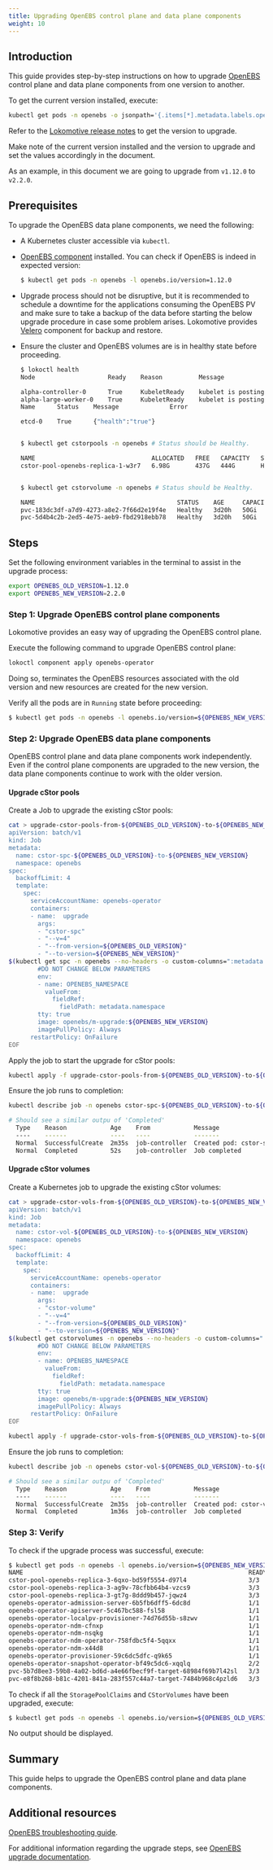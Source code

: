 ```yaml
---
title: Upgrading OpenEBS control plane and data plane components
weight: 10
---
```


## Introduction

This guide provides step-by-step instructions on how to upgrade
[OpenEBS](https://openebs.io/) control plane and data plane components from one
version to another.

To get the current version installed, execute:
```bash
kubectl get pods -n openebs -o jsonpath='{.items[*].metadata.labels.openebs\.io/version}'
```

Refer to the [Lokomotive release notes](../../../CHANGELOG) to get the version
to upgrade.

Make note of the current version installed and the version to upgrade and set
the values accordingly in the document.

As an example, in this document we are going to upgrade from `v1.12.0` to
`v2.2.0`.

## Prerequisites

To upgrade the OpenEBS data plane components, we need the following:

* A Kubernetes cluster accessible via `kubectl`.

* [OpenEBS component](../../configuration-reference/components/openebs-operator)
  installed. You can check if OpenEBS is indeed in expected version:
    ```bash
    $ kubectl get pods -n openebs -l openebs.io/version=1.12.0
    ```

* Upgrade process should not be disruptive, but it is recommended to schedule a
  downtime for the applications consuming the OpenEBS PV and make sure to take a
  backup of the data before starting the below upgrade procedure in case some
  problem arises. Lokomotive provides
  [Velero](../../configuration-reference/components/velero) component for backup
  and restore.

* Ensure the cluster and OpenEBS volumes are is in healthy state before proceeding.
    ```bash
    $ lokoctl health
    Node                    Ready    Reason          Message

    alpha-controller-0      True     KubeletReady    kubelet is posting ready status
    alpha-large-worker-0    True     KubeletReady    kubelet is posting ready status
    Name      Status    Message              Error

    etcd-0    True      {"health":"true"}


   $ kubectl get cstorpools -n openebs # Status should be Healthy.

   NAME                                ALLOCATED   FREE   CAPACITY   STATUS    READONLY   TYPE      AGE
   cstor-pool-openebs-replica-1-w3r7   6.98G       437G   444G       Healthy   false      striped   4d22h


   $ kubectl get cstorvolume -n openebs # Status should be Healthy.

   NAME                                       STATUS    AGE     CAPACITY
   pvc-183dc3df-a7d9-4273-a8e2-7f66d2e19f4e   Healthy   3d20h   50Gi
   pvc-5d4b4c2b-2ed5-4e75-aeb9-fbd2918ebb78   Healthy   3d20h   50Gi
   ```
## Steps

Set the following environment variables in the terminal to assist in the upgrade process:
```bash
export OPENEBS_OLD_VERSION=1.12.0
export OPENEBS_NEW_VERSION=2.2.0
```
### Step 1: Upgrade OpenEBS control plane components

Lokomotive provides an easy way of upgrading the OpenEBS control plane.

Execute the following command to upgrade OpenEBS control plane:

```bash
lokoctl component apply openebs-operator
```

Doing so, terminates the OpenEBS resources associated with the old version and new
resources are created for the new version.

Verify all the pods are in `Running` state before proceeding:

```bash
$ kubectl get pods -n openebs -l openebs.io/version=${OPENEBS_NEW_VERSION}
```

### Step 2: Upgrade OpenEBS data plane components

OpenEBS control plane and data plane components work independently. Even if the
control plane components are upgraded to the new version, the data plane components
continue to work with the older version.

#### Upgrade cStor pools

Create a Job to upgrade the existing cStor pools:

```bash
cat > upgrade-cstor-pools-from-${OPENEBS_OLD_VERSION}-to-${OPENEBS_NEW_VERSION}.yaml <<EOF
apiVersion: batch/v1
kind: Job
metadata:
  name: cstor-spc-${OPENEBS_OLD_VERSION}-to-${OPENEBS_NEW_VERSION}
  namespace: openebs
spec:
  backoffLimit: 4
  template:
    spec:
      serviceAccountName: openebs-operator
      containers:
      - name:  upgrade
        args:
        - "cstor-spc"
        - "--v=4"
        - "--from-version=${OPENEBS_OLD_VERSION}"
        - "--to-version=${OPENEBS_NEW_VERSION}"
$(kubectl get spc -n openebs --no-headers -o custom-columns=":metadata.name" | sed 's/.*/        - "&"/')
        #DO NOT CHANGE BELOW PARAMETERS
        env:
        - name: OPENEBS_NAMESPACE
          valueFrom:
            fieldRef:
              fieldPath: metadata.namespace
        tty: true
        image: openebs/m-upgrade:${OPENEBS_NEW_VERSION}
        imagePullPolicy: Always
      restartPolicy: OnFailure
EOF
```

Apply the job to start the upgrade for cStor pools:

```bash
kubectl apply -f upgrade-cstor-pools-from-${OPENEBS_OLD_VERSION}-to-${OPENEBS_NEW_VERSION}.yaml
```

Ensure the job runs to completion:
```bash
kubectl describe job -n openebs cstor-spc-${OPENEBS_OLD_VERSION}-to-${OPENEBS_NEW_VERSION}

# Should see a similar outpu of 'Completed'
  Type    Reason            Age    From            Message
  ----    ------            ----   ----            -------
  Normal  SuccessfulCreate  2m35s  job-controller  Created pod: cstor-spc-1.12.0-to-2.2.0-hpcxl
  Normal  Completed         52s    job-controller  Job completed
```


#### Upgrade cStor volumes

Create a Kubernetes job to upgrade the existing cStor volumes:

```bash
cat > upgrade-cstor-vols-from-${OPENEBS_OLD_VERSION}-to-${OPENEBS_NEW_VERSION}.yaml <<EOF
apiVersion: batch/v1
kind: Job
metadata:
  name: cstor-vol-${OPENEBS_OLD_VERSION}-to-${OPENEBS_NEW_VERSION}
  namespace: openebs
spec:
  backoffLimit: 4
  template:
    spec:
      serviceAccountName: openebs-operator
      containers:
      - name:  upgrade
        args:
        - "cstor-volume"
        - "--v=4"
        - "--from-version=${OPENEBS_OLD_VERSION}"
        - "--to-version=${OPENEBS_NEW_VERSION}"
$(kubectl get cstorvolumes -n openebs --no-headers -o custom-columns=":metadata.name" | sed 's/.*/        - "&"/')
        #DO NOT CHANGE BELOW PARAMETERS
        env:
        - name: OPENEBS_NAMESPACE
          valueFrom:
            fieldRef:
              fieldPath: metadata.namespace
        tty: true
        image: openebs/m-upgrade:${OPENEBS_NEW_VERSION}
        imagePullPolicy: Always
      restartPolicy: OnFailure
EOF
```

```bash
kubectl apply -f upgrade-cstor-vols-from-${OPENEBS_OLD_VERSION}-to-${OPENEBS_NEW_VERSION}.yaml
```

Ensure the job runs to completion:
```bash
kubectl describe job -n openebs cstor-vol-${OPENEBS_OLD_VERSION}-to-${OPENEBS_NEW_VERSION}

# Should see a similar outpu of 'Completed'
  Type    Reason            Age    From            Message
  ----    ------            ----   ----            -------
  Normal  SuccessfulCreate  2m35s  job-controller  Created pod: cstor-vol-1.12.0-to-2.2.0-gtwsd
  Normal  Completed         1m36s  job-controller  Job completed
```

### Step 3: Verify

To check if the upgrade process was successful, execute:

```bash
$ kubectl get pods -n openebs -l openebs.io/version=${OPENEBS_NEW_VERSION}
NAME                                                              READY   STATUS    RESTARTS   AGE
cstor-pool-openebs-replica-3-6qxo-bd59f5554-d97l4                 3/3     Running   0          27m
cstor-pool-openebs-replica-3-ag9v-78cfbb64b4-vzcs9                3/3     Running   0          26m
cstor-pool-openebs-replica-3-gt7g-8ddd9b457-jqwz4                 3/3     Running   0          25m
openebs-operator-admission-server-6b5fb6dff5-6dc8d                1/1     Running   2          34m
openebs-operator-apiserver-5c467bc588-fsl58                       1/1     Running   0          34m
openebs-operator-localpv-provisioner-74d76d55b-s8zwv              1/1     Running   0          33m
openebs-operator-ndm-cfnxp                                        1/1     Running   0          34m
openebs-operator-ndm-nsqkg                                        1/1     Running   0          33m
openebs-operator-ndm-operator-758fdbc5f4-5qqxx                    1/1     Running   0          34m
openebs-operator-ndm-x44d8                                        1/1     Running   0          34m
openebs-operator-provisioner-59c6dc5dfc-q9k65                     1/1     Running   0          34m
openebs-operator-snapshot-operator-bf49c5dc6-xqqlq                2/2     Running   0          34m
pvc-5b7d8ee3-59b8-4a02-bd6d-a4e66fbecf9f-target-68984f69b7l42sl   3/3     Running   0          22m
pvc-e8f8b268-b81c-4201-841a-283f557c44a7-target-7484b968c4pzld6   3/3     Running   0          20m
```

To check if all the `StoragePoolClaims` and `CStorVolumes` have been upgraded,
execute:

```bash
$ kubectl get pods -n openebs -l openebs.io/version=${OPENEBS_OLD_VERSION}
```
No output should be displayed.

## Summary

This guide helps to upgrade the OpenEBS control plane and data plane components.

## Additional resources

[OpenEBS troubleshooting guide](https://docs.openebs.io/docs/next/troubleshooting.html).

For additional information regarding the upgrade steps, see [OpenEBS upgrade
documentation](https://github.com/openebs/openebs/blob/master/k8s/upgrades/README.md).
